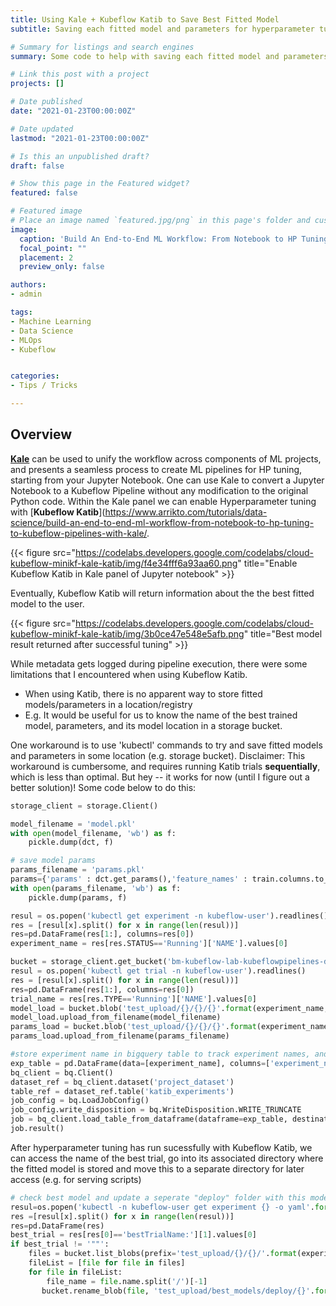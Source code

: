 ```yaml
---
title: Using Kale + Kubeflow Katib to Save Best Fitted Model
subtitle: Saving each fitted model and parameters for hyperparameter tuning with Kubeflow Katib.

# Summary for listings and search engines
summary: Some code to help with saving each fitted model and parameters for hyperparameter tuning with Kubeflow Katib.

# Link this post with a project
projects: []

# Date published
date: "2021-01-23T00:00:00Z"

# Date updated
lastmod: "2021-01-23T00:00:00Z"

# Is this an unpublished draft?
draft: false

# Show this page in the Featured widget?
featured: false

# Featured image
# Place an image named `featured.jpg/png` in this page's folder and customize its options here.
image:
  caption: 'Build An End-to-End ML Workflow: From Notebook to HP Tuning to Kubeflow Pipelines with Kale'
  focal_point: ""
  placement: 2
  preview_only: false

authors:
- admin

tags:
- Machine Learning
- Data Science
- MLOps
- Kubeflow


categories:
- Tips / Tricks

---
```


## Overview
[**Kale**](https://medium.com/kubeflow/kubeflow-kale-simplify-building-better-ml-pipelines-with-automatic-hyperparameter-tuning-5821747f4fcb) can be used to unify the workflow across components of ML projects, and presents a seamless process to create ML pipelines for HP tuning, starting from your Jupyter Notebook. One can use Kale to convert a Jupyter Notebook to a Kubeflow Pipeline without any modification to the original Python code. Within the Kale panel we can enable Hyperparameter tuning with [**Kubeflow Katib**](https://www.arrikto.com/tutorials/data-science/build-an-end-to-end-ml-workflow-from-notebook-to-hp-tuning-to-kubeflow-pipelines-with-kale/.

{{< figure src="https://codelabs.developers.google.com/codelabs/cloud-kubeflow-minikf-kale-katib/img/f4e34fff6a93aa60.png" title="Enable Kubeflow Katib in Kale panel of Jupyter notebook" >}}

Eventually, Kubeflow Katib will return information about the the best fitted model to the user.

{{< figure src="https://codelabs.developers.google.com/codelabs/cloud-kubeflow-minikf-kale-katib/img/3b0ce47e548e5afb.png" title="Best model result returned after successful tuning" >}}

While metadata gets logged during pipeline execution, there were some limitations that I encountered when using Kubeflow Katib.
- When using Katib, there is no apparent way to store fitted models/parameters in a location/registry
- E.g. It would be useful for us to know the name of the best trained model, parameters, and its model location in a storage bucket.

One workaround is to use 'kubectl' commands to try and save fitted models and parameters in some location (e.g. storage bucket). Disclaimer: This workaround is cumbersome, and requires running Katib trials **sequentially**, which is less than optimal. But hey -- it works for now (until I figure out a better solution)! Some code below to do this:

```python
storage_client = storage.Client()

model_filename = 'model.pkl'
with open(model_filename, 'wb') as f:
    pickle.dump(dct, f)

# save model params
params_filename = 'params.pkl'
params={'params' : dct.get_params(),'feature_names' : train.columns.to_list()}
with open(params_filename, 'wb') as f:
    pickle.dump(params, f)

resul = os.popen('kubectl get experiment -n kubeflow-user').readlines()
res = [resul[x].split() for x in range(len(resul))]
res=pd.DataFrame(res[1:], columns=res[0])
experiment_name = res[res.STATUS=='Running']['NAME'].values[0]    

bucket = storage_client.get_bucket('bm-kubeflow-lab-kubeflowpipelines-default')
resul = os.popen('kubectl get trial -n kubeflow-user').readlines()
res = [resul[x].split() for x in range(len(resul))]
res=pd.DataFrame(res[1:], columns=res[0])
trial_name = res[res.TYPE=='Running']['NAME'].values[0]
model_load = bucket.blob('test_upload/{}/{}/{}'.format(experiment_name, trial_name,model_filename))
model_load.upload_from_filename(model_filename)
params_load = bucket.blob('test_upload/{}/{}/{}'.format(experiment_name, trial_name,params_filename))
params_load.upload_from_filename(params_filename)

#store experiment name in bigquery table to track experiment names, and dates in which jobs were run.
exp_table = pd.DataFrame(data=[experiment_name], columns=['experiment_name'])
bq_client = bq.Client()
dataset_ref = bq_client.dataset('project_dataset')
table_ref = dataset_ref.table('katib_experiments')
job_config = bq.LoadJobConfig()
job_config.write_disposition = bq.WriteDisposition.WRITE_TRUNCATE
job = bq_client.load_table_from_dataframe(dataframe=exp_table, destination=table_ref, job_config=job_config)
job.result()
```

After hyperparameter tuning has run sucessfully with Kubeflow Katib, we can access the name of the best trial, go into its associated directory where the fitted model is stored and move this to a separate directory for later access (e.g. for serving scripts)

```python
# check best model and update a seperate "deploy" folder with this model. Might need to put this source code as a final step executed after full pipeline is run.
resul=os.popen('kubectl -n kubeflow-user get experiment {} -o yaml'.format(experiment_name)).readlines()
res =[resul[x].split() for x in range(len(resul))]
res=pd.DataFrame(res)
best_trial = res[res[0]=='bestTrialName:'][1].values[0]
if best_trial != '""':
    files = bucket.list_blobs(prefix='test_upload/{}/{}/'.format(experiment_name ,best_trial))
    fileList = [file for file in files]
    for file in fileList:
        file_name = file.name.split('/')[-1]
       bucket.rename_blob(file, 'test_upload/best_models/deploy/{}'.format(file_name))
```
